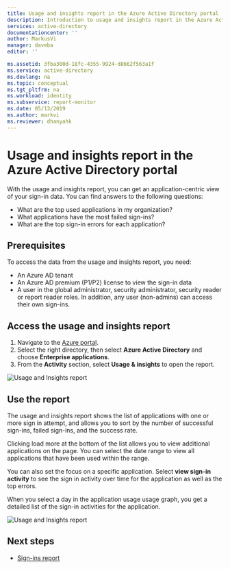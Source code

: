 ```yaml
---
title: Usage and insights report in the Azure Active Directory portal | Microsoft Docs
description: Introduction to usage and insights report in the Azure Active Directory portal 
services: active-directory
documentationcenter: ''
author: MarkusVi
manager: daveba
editor: ''

ms.assetid: 3fba300d-18fc-4355-9924-d8662f563a1f
ms.service: active-directory
ms.devlang: na
ms.topic: conceptual
ms.tgt_pltfrm: na
ms.workload: identity
ms.subservice: report-monitor
ms.date: 05/13/2019
ms.author: markvi
ms.reviewer: dhanyahk
---
```


# Usage and insights report in the Azure Active Directory portal

With the usage and insights report, you can get an application-centric view of your sign-in data. You can find answers to the following questions:

*	What are the top used applications in my organization?
*	What applications have the most failed sign-ins? 
*	What are the top sign-in errors for each application?

## Prerequisites 

To access the data from the usage and insights report, you need:

* An Azure AD tenant
* An Azure AD premium (P1/P2) license to view the sign-in data
* A user in the global administrator, security administrator, security reader or report reader roles. In addition, any user (non-admins) can access their own sign-ins. 

## Access the usage and insights report

1. Navigate to the [Azure portal](https://portal.azure.com).
2. Select the right directory, then select **Azure Active Directory** and choose **Enterprise applications**.
3. From the **Activity** section, select **Usage & insights** to open the report. 

![Usage and Insights report](./media/concept-usage-insights/main-menu.png)

## Use the report

The usage and insights report shows the list of applications with one or more sign in attempt, and allows you to sort by the number of successful sign-ins, failed sign-ins, and the success rate.

Clicking load more at the bottom of the list allows you to view additional applications on the page. You can select the date range to view all applications that have been used within the range.

You can also set the focus on a specific application. Select **view sign-in activity** to see the sign in activity over time for the application as well as the top errors.  

When you select a day in the application usage usage graph, you get a detailed list of the sign-in activities for the application.  

![Usage and Insights report](./media/concept-usage-insights/usage-and-insights-report.png)

## Next steps

* [Sign-ins report](concept-sign-ins.md)